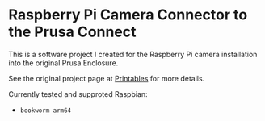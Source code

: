 # Raspberry Pi Camera Connector to the Prusa Connect

This is a software project I created for the Raspberry Pi camera installation into the original Prusa Enclosure.

See the original project page at [Printables](https://www.printables.com/en/model/989624-prusa-enclosure-raspberry-pi-camera-modification) for more details.

Currently tested and supproted Raspbian:
- `bookworm arm64`
